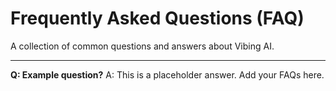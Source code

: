 # Frequently Asked Questions (FAQ)

A collection of common questions and answers about Vibing AI.

---

**Q: Example question?**
A: This is a placeholder answer. Add your FAQs here. 